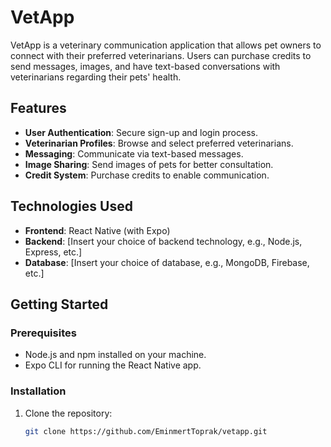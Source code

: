 # VetApp

VetApp is a veterinary communication application that allows pet owners to connect with their preferred veterinarians. Users can purchase credits to send messages, images, and have text-based conversations with veterinarians regarding their pets' health.

## Features

- **User Authentication**: Secure sign-up and login process.
- **Veterinarian Profiles**: Browse and select preferred veterinarians.
- **Messaging**: Communicate via text-based messages.
- **Image Sharing**: Send images of pets for better consultation.
- **Credit System**: Purchase credits to enable communication.

## Technologies Used

- **Frontend**: React Native (with Expo)
- **Backend**: [Insert your choice of backend technology, e.g., Node.js, Express, etc.]
- **Database**: [Insert your choice of database, e.g., MongoDB, Firebase, etc.]

## Getting Started

### Prerequisites

- Node.js and npm installed on your machine.
- Expo CLI for running the React Native app.

### Installation

1. Clone the repository:
   ```bash
   git clone https://github.com/EminmertToprak/vetapp.git
